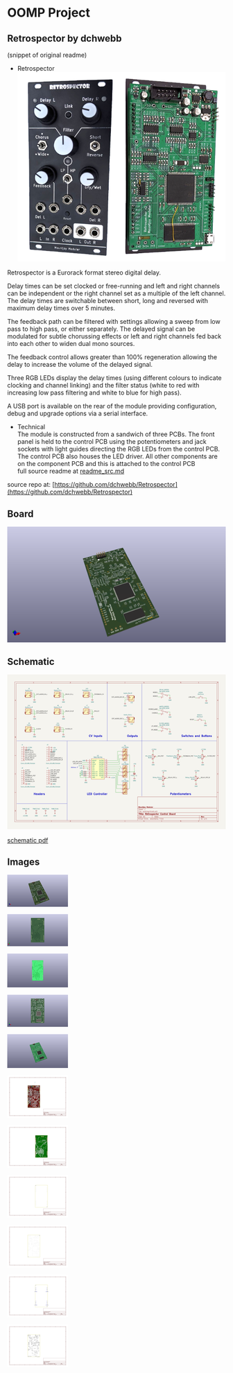 # OOMP Project  
## Retrospector  by dchwebb  
  
(snippet of original readme)  
  
- Retrospector  
![Image](https://github.com/dchwebb/Retrospector/raw/master/pictures/retrospector.png "icon")  
  
Retrospector is a Eurorack format stereo digital delay.   
  
Delay times can be set clocked or free-running and left and right channels can be independent or the right channel set as a multiple of the left channel. The delay times are switchable between short, long and reversed with maximum delay times over 5 minutes.  
  
The feedback path can be filtered with settings allowing a sweep from low pass to high pass, or either separately. The delayed signal can be modulated for subtle chorussing effects or left and right channels fed back into each other to widen dual mono sources.  
  
The feedback control allows greater than 100% regeneration allowing the delay to increase the volume of the delayed signal.  
  
Three RGB LEDs display the delay times (using different colours to indicate clocking and channel linking) and the filter status (white to red with increasing low pass filtering and white to blue for high pass).  
  
A USB port is available on the rear of the module providing configuration, debug and upgrade options via a serial interface.  
  
- Technical  
The module is constructed from a sandwich of three PCBs. The front panel is held to the control PCB using the potentiometers and jack sockets with light guides directing the RGB LEDs from the control PCB. The control PCB also houses the LED driver. All other components are on the component PCB and this is attached to the control PCB   
  full source readme at [readme_src.md](readme_src.md)  
  
source repo at: [https://github.com/dchwebb/Retrospector](https://github.com/dchwebb/Retrospector)  
## Board  
  
[![working_3d.png](working_3d_600.png)](working_3d.png)  
## Schematic  
  
[![working_schematic.png](working_schematic_600.png)](working_schematic.png)  
  
[schematic pdf](working_schematic.pdf)  
## Images  
  
[![working_3d.png](working_3d_140.png)](working_3d.png)  
  
[![working_3d_back.png](working_3d_back_140.png)](working_3d_back.png)  
  
[![working_3D_bottom.png](working_3D_bottom_140.png)](working_3D_bottom.png)  
  
[![working_3d_front.png](working_3d_front_140.png)](working_3d_front.png)  
  
[![working_3D_top.png](working_3D_top_140.png)](working_3D_top.png)  
  
[![working_assembly_page_01.png](working_assembly_page_01_140.png)](working_assembly_page_01.png)  
  
[![working_assembly_page_02.png](working_assembly_page_02_140.png)](working_assembly_page_02.png)  
  
[![working_assembly_page_03.png](working_assembly_page_03_140.png)](working_assembly_page_03.png)  
  
[![working_assembly_page_04.png](working_assembly_page_04_140.png)](working_assembly_page_04.png)  
  
[![working_assembly_page_05.png](working_assembly_page_05_140.png)](working_assembly_page_05.png)  
  
[![working_assembly_page_06.png](working_assembly_page_06_140.png)](working_assembly_page_06.png)  
